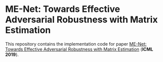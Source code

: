 # ME-Net: Towards Effective Adversarial Robustness with Matrix Estimation

This repository contains the implementation code for paper [ME-Net: Towards Effective Adversarial Robustness with Matrix Estimation](http://www.mit.edu/~yuzhe/imgsensnet.html) (__ICML 2019__).
